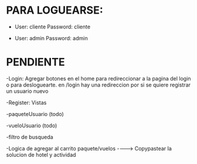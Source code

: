 # PARA LOGUEARSE:

- User: cliente 
  Password: cliente
  
 - User: admin
   Password: admin

# PENDIENTE

-Login: Agregar botones en el home para redireccionar a la pagina del login o para desloguearte. en /login hay una redireccion por si se quiere registrar un usuario nuevo

-Register: Vistas

-paqueteUsuario (todo)

-vueloUsuario (todo)

-filtro de busqueda

-Logica de agregar al carrito paquete/vuelos ----> Copypastear la solucion de hotel y actividad
